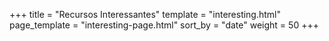 +++
title = "Recursos Interessantes"
template = "interesting.html"
page_template = "interesting-page.html"
sort_by = "date"
weight = 50
+++
